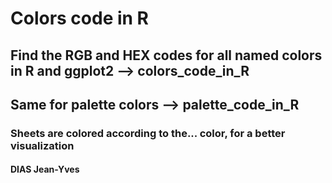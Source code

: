 # Colors code in R
## Find the RGB and HEX codes for all named colors in R and ggplot2 --> colors_code_in_R
## Same for palette colors --> palette_code_in_R
### Sheets are colored according to the... color, for a better visualization
#### DIAS Jean-Yves
